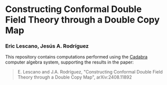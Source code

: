 # Constructing Conformal Double Field Theory through a Double Copy Map
### Eric Lescano, Jesús A. Rodríguez

This repository contains computations performed using the [Cadabra](https://cadabra.science) computer algebra system, supporting the results in the paper:

> E. Lescano and J.A. Rodríguez, "Constructing Conformal Double Field Theory through a Double Copy Map", arXiv:2408.11892
